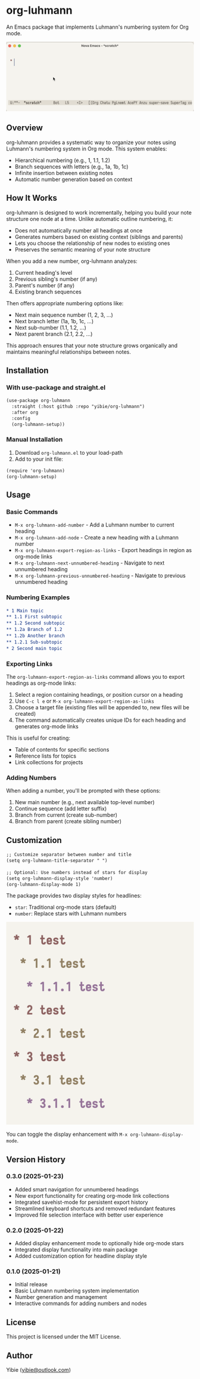 # org-luhmann

An Emacs package that implements Luhmann's numbering system for Org mode.

![org-luhmann demo](https://github.com/yibie/org-luhmann/blob/main/assets/figure1.gif)

## Overview

org-luhmann provides a systematic way to organize your notes using Luhmann's numbering system in Org mode. This system enables:

- Hierarchical numbering (e.g., 1, 1.1, 1.2)
- Branch sequences with letters (e.g., 1a, 1b, 1c)
- Infinite insertion between existing notes
- Automatic number generation based on context

## How It Works

org-luhmann is designed to work incrementally, helping you build your note structure one node at a time. Unlike automatic outline numbering, it:

- Does not automatically number all headings at once
- Generates numbers based on existing context (siblings and parents)
- Lets you choose the relationship of new nodes to existing ones
- Preserves the semantic meaning of your note structure

When you add a new number, org-luhmann analyzes:
1. Current heading's level
2. Previous sibling's number (if any)
3. Parent's number (if any)
4. Existing branch sequences

Then offers appropriate numbering options like:
- Next main sequence number (1, 2, 3, ...)
- Next branch letter (1a, 1b, 1c, ...)
- Next sub-number (1.1, 1.2, ...)
- Next parent branch (2.1, 2.2, ...)

This approach ensures that your note structure grows organically and maintains meaningful relationships between notes.

## Installation

### With use-package and straight.el

```elisp
(use-package org-luhmann
  :straight (:host github :repo "yibie/org-luhmann")
  :after org
  :config
  (org-luhmann-setup))
```

### Manual Installation

1. Download `org-luhmann.el` to your load-path
2. Add to your init file:

```elisp
(require 'org-luhmann)
(org-luhmann-setup)
```

## Usage

### Basic Commands

- `M-x org-luhmann-add-number` - Add a Luhmann number to current heading
- `M-x org-luhmann-add-node` - Create a new heading with a Luhmann number
- `M-x org-luhmann-export-region-as-links` - Export headings in region as org-mode links
- `M-x org-luhmann-next-unnumbered-heading` - Navigate to next unnumbered heading
- `M-x org-luhmann-previous-unnumbered-heading` - Navigate to previous unnumbered heading

### Numbering Examples

```org
* 1 Main topic
** 1.1 First subtopic
** 1.2 Second subtopic
** 1.2a Branch of 1.2
** 1.2b Another branch
** 1.2.1 Sub-subtopic
* 2 Second main topic
```

### Exporting Links

The `org-luhmann-export-region-as-links` command allows you to export headings as org-mode links:

1. Select a region containing headings, or position cursor on a heading
2. Use `C-c l e` or `M-x org-luhmann-export-region-as-links`
3. Choose a target file (existing files will be appended to, new files will be created)
4. The command automatically creates unique IDs for each heading and generates org-mode links

This is useful for creating:
- Table of contents for specific sections
- Reference lists for topics
- Link collections for projects

### Adding Numbers

When adding a number, you'll be prompted with these options:

1. New main number (e.g., next available top-level number)
2. Continue sequence (add letter suffix)
3. Branch from current (create sub-number)
4. Branch from parent (create sibling number)

## Customization

```elisp
;; Customize separator between number and title
(setq org-luhmann-title-separator " ")

;; Optional: Use numbers instead of stars for display
(setq org-luhmann-display-style 'number)
(org-luhmann-display-mode 1)
```

The package provides two display styles for headlines:
- `star`: Traditional org-mode stars (default)
- `number`: Replace stars with Luhmann numbers

![org-luhmann display mode](https://github.com/yibie/org-luhmann/blob/main/assets/figure2.gif)

You can toggle the display enhancement with `M-x org-luhmann-display-mode`.

## Version History

### 0.3.0 (2025-01-23)
- Added smart navigation for unnumbered headings
- New export functionality for creating org-mode link collections
- Integrated savehist-mode for persistent export history
- Streamlined keyboard shortcuts and removed redundant features
- Improved file selection interface with better user experience

### 0.2.0 (2025-01-22)
- Added display enhancement mode to optionally hide org-mode stars
- Integrated display functionality into main package
- Added customization option for headline display style

### 0.1.0 (2025-01-21)
- Initial release
- Basic Luhmann numbering system implementation
- Number generation and management
- Interactive commands for adding numbers and nodes

## License

This project is licensed under the MIT License.

## Author

Yibie (yibie@outlook.com)

